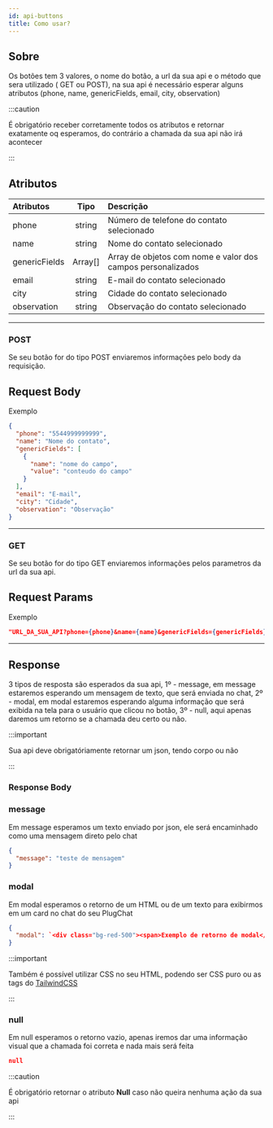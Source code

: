 ```yaml
---
id: api-buttons
title: Como usar?
---
```


## Sobre

Os botões tem 3 valores, o nome do botão, a url da sua api e o método que sera utilizado ( GET ou POST), na sua api é necessário esperar alguns atributos (phone, name, genericFields, email, city, observation)

:::caution

É obrigatório receber corretamente todos os atributos e retornar exatamente oq esperamos, do contrário a chamada da sua api não irá acontecer

:::

##

## Atributos

| Atributos | Tipo | Descrição |
| :-- | :-: | :-- |
| phone | string | Número de telefone do contato selecionado |
| name | string | Nome do contato selecionado |
| genericFields | Array[] | Array de objetos com nome e valor dos campos personalizados |
| email | string | E-mail do contato selecionado |
| city | string | Cidade do contato selecionado |
| observation | string | Observação do contato selecionado |

---

### POST

Se seu botão for do tipo POST enviaremos informações pelo body da requisição.

## Request Body

Exemplo

```json
{
  "phone": "5544999999999",
  "name": "Nome do contato",
  "genericFields": [
    {
      "name": "nome do campo",
      "value": "conteudo do campo"
    }
  ],
  "email": "E-mail",
  "city": "Cidade",
  "observation": "Observação"
}
```

---

### GET

Se seu botão for do tipo GET enviaremos informações pelos parametros da url da sua api.

## Request Params

Exemplo

```json
"URL_DA_SUA_API?phone={phone}&name={name}&genericFields={genericFields}&email={email}&city={city}&observation={observation}"
```

---

## Response

3 tipos de resposta são esperados da sua api, 1º - message, em message estaremos esperando um mensagem de texto, que será enviada no chat, 2º - modal, em modal estaremos esperando alguma informação que será exibida na tela para o usuário que clicou no botão, 3º - null, aqui apenas daremos um retorno se a chamada deu certo ou não.

:::important

Sua api deve obrigatóriamente retornar um json, tendo corpo ou não

:::

### Response Body

### message

Em message esperamos um texto enviado por json, ele será encaminhado como uma mensagem direto pelo chat

```json
{
  "message": "teste de mensagem"
}
```

### modal

Em modal esperamos o retorno de um HTML ou de um texto para exibirmos em um card no chat do seu PlugChat

```json
{
  "modal": `<div class="bg-red-500"><span>Exemplo de retorno de modal</span></div>`
}
```

:::important

Também é possível utilizar CSS no seu HTML, podendo ser CSS puro ou as tags do [TailwindCSS](https://tailwindcss.com/)

:::

### null

Em null esperamos o retorno vazio, apenas iremos dar uma informação visual que a chamada foi correta e nada mais será feita

```json
null
```

:::caution

É obrigatório retornar o atributo **Null** caso não queira nenhuma ação da sua api

:::
